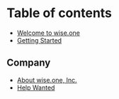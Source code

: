 # Table of contents

* [Welcome to wise.one](README.md)
* [Getting Started](getting-started.md)

## Company

* [About wise.one, Inc.](company/about-wise.one-inc..md)
* [Help Wanted](company/help-wanted.md)

